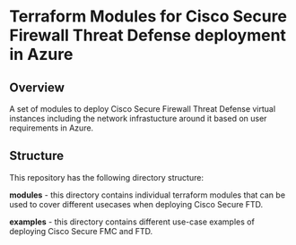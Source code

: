 # Terraform Modules for Cisco Secure Firewall Threat Defense deployment in Azure

## Overview

A set of modules to deploy Cisco Secure Firewall Threat Defense virtual instances including the network infrastucture around it based on user requirements in Azure.

## Structure

This repository has the following directory structure:

**modules** - this directory contains individual terraform modules that can be used to cover different usecases when deploying Cisco Secure FTD.

**examples** - this directory contains different use-case examples of deploying Cisco Secure FMC and FTD.
